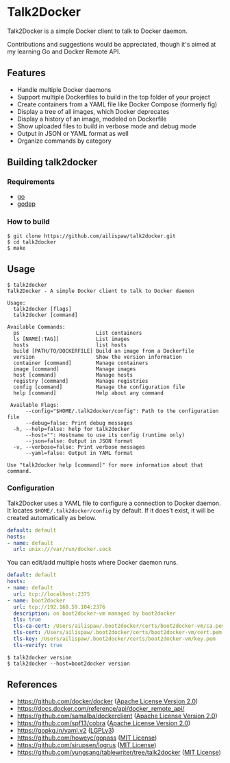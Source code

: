 # Talk2Docker

Talk2Docker is a simple Docker client to talk to Docker daemon.

Contributions and suggestions would be appreciated, though it's aimed at my learning Go and Docker Remote API.

## Features

- Handle multiple Docker daemons
- Support multiple Dockerfiles to build in the top folder of your project
- Create containers from a YAML file like Docker Compose (formerly fig)
- Display a tree of all images, which Docker deprecates
- Display a history of an image, modeled on Dockerfile
- Show uploaded files to build in verbose mode and debug mode
- Output in JSON or YAML format as well
- Organize commands by category

## Building talk2docker

### Requirements

- [go](http://golang.org/)
- [godep](https://github.com/tools/godep)

### How to build

```
$ git clone https://github.com/ailispaw/talk2docker.git
$ cd talk2docker
$ make
```

## Usage

```
$ talk2docker
Talk2Docker - A simple Docker client to talk to Docker daemon

Usage:
  talk2docker [flags]
  talk2docker [command]

Available Commands:
  ps                         List containers
  ls [NAME[:TAG]]            List images
  hosts                      list hosts
  build [PATH/TO/DOCKERFILE] Build an image from a Dockerfile
  version                    Show the version information
  container [command]        Manage containers
  image [command]            Manage images
  host [command]             Manage hosts
  registry [command]         Manage registries
  config [command]           Manage the configuration file
  help [command]             Help about any command

 Available Flags:
      --config="$HOME/.talk2docker/config": Path to the configuration file
      --debug=false: Print debug messages
  -h, --help=false: help for talk2docker
      --host="": Hostname to use its config (runtime only)
      --json=false: Output in JSON format
  -v, --verbose=false: Print verbose messages
      --yaml=false: Output in YAML format

Use "talk2docker help [command]" for more information about that command.

```

### Configuration

Talk2Docker uses a YAML file to configure a connection to Docker daemon.  
It locates `$HOME/.talk2docker/config` by default.
If it does't exist, it will be created automatically as below.  

```yaml
default: default
hosts:
- name: default
  url: unix:///var/run/docker.sock
```

You can edit/add multiple hosts where Docker daemon runs.  

```yaml
default: default
hosts:
- name: default
  url: tcp://localhost:2375
- name: boot2docker
  url: tcp://192.168.59.104:2376
  description: on boot2docker-vm managed by boot2docker
  tls: true
  tls-ca-cert: /Users/ailispaw/.boot2docker/certs/boot2docker-vm/ca.pem
  tls-cert: /Users/ailispaw/.boot2docker/certs/boot2docker-vm/cert.pem
  tls-key: /Users/ailispaw/.boot2docker/certs/boot2docker-vm/key.pem
  tls-verify: true
```

```
$ talk2docker version
$ talk2docker --host=boot2docker version
```

## References

- https://github.com/docker/docker ([Apache License Version 2.0](https://github.com/docker/docker/blob/master/LICENSE))
- https://docs.docker.com/reference/api/docker_remote_api/
- https://github.com/samalba/dockerclient ([Apache License Version 2.0](https://github.com/samalba/dockerclient/blob/master/LICENSE))
- https://github.com/spf13/cobra ([Apache License Version 2.0](https://github.com/spf13/cobra/blob/master/LICENSE.txt))
- https://gopkg.in/yaml.v2 ([LGPLv3](https://github.com/go-yaml/yaml/blob/v2/LICENSE))
- https://github.com/howeyc/gopass ([MIT License](https://github.com/howeyc/gopass/blob/master/LICENSE.txt))
- https://github.com/sirupsen/logrus ([MIT License](https://github.com/Sirupsen/logrus/blob/master/LICENSE))
- https://github.com/yungsang/tablewriter/tree/talk2docker ([MIT License](https://github.com/olekukonko/tablewriter/blob/master/LICENCE.md))
